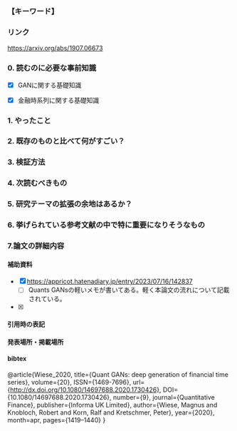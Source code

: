 ### 【キーワード】


### リンク
https://arxiv.org/abs/1907.06673

### 0. 読むのに必要な事前知識
- [x] GANに関する基礎知識
- [x] 金融時系列に関する基礎知識


### 1. やったこと


### 2. 既存のものと比べて何がすごい？


### 3. 検証方法


### 4. 次読むべきもの


### 5. 研究テーマの拡張の余地はあるか？


### 6. 挙げられている参考文献の中で特に重要になりそうなもの


### 7.論文の詳細内容




#### 補助資料
- [x] https://appricot.hatenadiary.jp/entry/2023/07/16/142837
   - [ ] Quants GANsの軽いメモが書いてある。軽く本論文の流れについて記載されている。
- [x] 

#### 引用時の表記


#### 発表場所・掲載場所


#### bibtex
@article{Wiese_2020,
   title={Quant GANs: deep generation of financial time series},
   volume={20},
   ISSN={1469-7696},
   url={http://dx.doi.org/10.1080/14697688.2020.1730426},
   DOI={10.1080/14697688.2020.1730426},
   number={9},
   journal={Quantitative Finance},
   publisher={Informa UK Limited},
   author={Wiese, Magnus and Knobloch, Robert and Korn, Ralf and Kretschmer, Peter},
   year={2020},
   month=apr, pages={1419–1440} }
